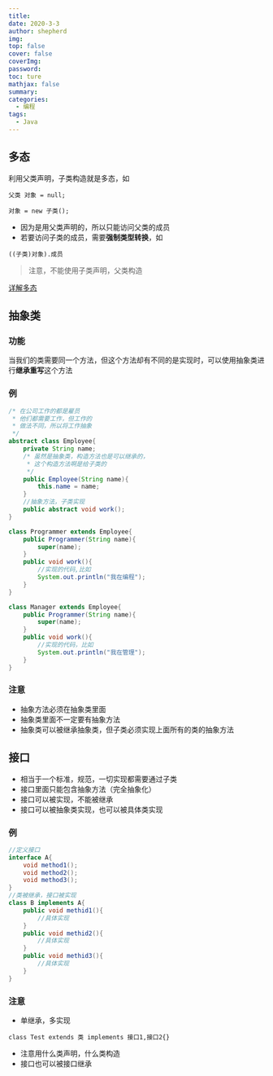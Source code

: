 ```yaml
---
title: 
date: 2020-3-3
author: shepherd
img: 
top: false
cover: false
coverImg: 
password:
toc: ture
mathjax: false
summary: 
categories: 
  - 编程
tags:
  - Java
---
```


## 多态

利用父类声明，子类构造就是多态，如

`父类 对象 = null;`

`对象 = new 子类();`

- 因为是用父类声明的，所以只能访问父类的成员
- 若要访问子类的成员，需要**强制类型转换**，如

`((子类)对象).成员`

> 注意，不能使用子类声明，父类构造

[详解多态](https://www.cnblogs.com/chenssy/p/3372798.html)

## 抽象类

### 功能

当我们的类需要同一个方法，但这个方法却有不同的是实现时，可以使用抽象类进行**继承重写**这个方法

### 例

```java
/* 在公司工作的都是雇员
 * 他们都需要工作，但工作的
 * 做法不同，所以将工作抽象
 */
abstract class Employee{
	private String name;
    /* 虽然是抽象类，构造方法也是可以继承的，
     * 这个构造方法啊是给子类的
     */
    public Employee(String name){
        this.name = name;
    }
    //抽象方法，子类实现
    public abstract void work();
}

class Programmer extends Employee{
    public Programmer(String name){
        super(name);
    }
    public void work(){
        //实现的代码,比如
        System.out.println("我在编程");
    }
}

class Manager extends Employee{
    public Programmer(String name){
        super(name);
    }
    public void work(){
        //实现的代码，比如
        System.out.println("我在管理");
    }
}
```

### 注意

- 抽象方法必须在抽象类里面
- 抽象类里面不一定要有抽象方法
- 抽象类可以被继承抽象类，但子类必须实现上面所有的类的抽象方法

## 接口

- 相当于一个标准，规范，一切实现都需要通过子类
- 接口里面只能包含抽象方法（完全抽象化）
- 接口可以被实现，不能被继承
- 接口可以被抽象类实现，也可以被具体类实现

### 例

```java
//定义接口
interface A{
    void method1();
    void method2();
    void method3();
}
//类被继承，接口被实现
class B implements A{
    public void methid1(){
        //具体实现
    }
    public void methid2(){
        //具体实现
    }
    public void methid3(){
        //具体实现
    }
}
```

### 注意

- 单继承，多实现

`class Test extends 类 implements 接口1,接口2{}`

- 注意用什么类声明，什么类构造
- 接口也可以被接口继承

